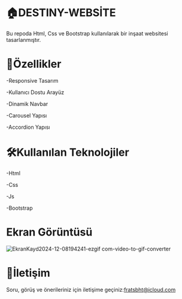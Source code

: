 # 🏠DESTINY-WEBSİTE

Bu repoda Html, Css ve Bootstrap kullanılarak bir inşaat websitesi tasarlanmıştır.

# 🚀Özellikler

-Responsive Tasarım

-Kullanıcı Dostu Arayüz

-Dinamik Navbar

-Carousel Yapısı

-Accordion Yapısı

# 🛠️Kullanılan Teknolojiler

-Html

-Css

-Js

-Bootstrap

# Ekran Görüntüsü

![EkranKayd2024-12-08194241-ezgif com-video-to-gif-converter](https://github.com/user-attachments/assets/741efbf0-b799-4866-a0bc-60a45e733eb7)


# 📨İletişim

Soru, görüş ve önerileriniz için iletişime geçiniz:fratsbht@icloud.com



